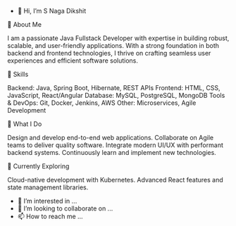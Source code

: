 - 👋 Hi, I’m S Naga Dikshit

👋 About Me

I am a passionate Java Fullstack Developer with expertise in building robust, scalable, and user-friendly applications. With a strong foundation in both backend and frontend technologies, I thrive on crafting seamless user experiences and efficient software solutions.

💼 Skills

Backend: Java, Spring Boot, Hibernate, REST APIs
Frontend: HTML, CSS, JavaScript, React/Angular
Database: MySQL, PostgreSQL, MongoDB
Tools & DevOps: Git, Docker, Jenkins, AWS
Other: Microservices, Agile Development

🚀 What I Do

Design and develop end-to-end web applications.
Collaborate on Agile teams to deliver quality software.
Integrate modern UI/UX with performant backend systems.
Continuously learn and implement new technologies.

🌱 Currently Exploring

Cloud-native development with Kubernetes.
Advanced React features and state management libraries.


- 👀 I’m interested in ...
- 💞️ I’m looking to collaborate on ...
- 📫 How to reach me ...

<!---
dikshit29/dikshit29 is a ✨ special ✨ repository because its `README.md` (this file) appears on your GitHub profile.
You can click the Preview link to take a look at your changes.
--->
